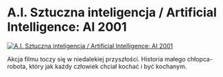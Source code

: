 A.I. Sztuczna inteligencja / Artificial Intelligence: AI 2001 
=============
[![A.I. Sztuczna inteligencja / Artificial Intelligence: AI 2001 ](http://vidos.pl/images/player.gif)](http://vidos.pl/a-i-sztuczna-inteligencja-artificial-intelligence-ai-2001)

 Akcja filmu toczy się w niedalekiej przyszłości. Historia małego chłopca-robota, który jak każdy człowiek chciał kochać i być kochanym.

